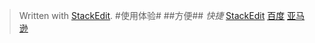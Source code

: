 


> Written with [StackEdit](https://stackedit.io/).
> #使用体验#
> ##方便##
> *快捷*
[StackEdit](https://stackedit.io/)
[百度](http://www.baidu.com/)
[亚马逊](http://www.amazon.cn/)
